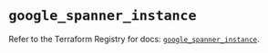 # `google_spanner_instance`

Refer to the Terraform Registry for docs: [`google_spanner_instance`](https://registry.terraform.io/providers/hashicorp/google-beta/6.16.0/docs/resources/google_spanner_instance).
